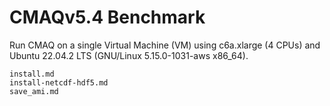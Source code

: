 # CMAQv5.4 Benchmark

Run CMAQ on a single Virtual Machine (VM) using c6a.xlarge (4 CPUs) and Ubuntu 22.04.2 LTS (GNU/Linux 5.15.0-1031-aws x86_64).

```{toctree}
install.md
install-netcdf-hdf5.md
save_ami.md
```
